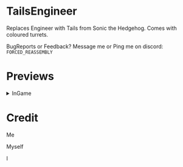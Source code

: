 # TailsEngineer

Replaces Engineer with Tails from Sonic the Hedgehog. Comes with coloured turrets.


BugReports or Feedback? Message me or Ping me on discord: `FORCED_REASSEMBLY` 


# Previews

<details>
  <summary>InGame</summary>

![](https://cdn.discordapp.com/attachments/1053728776669904936/1150424141619544215/image.png)


</details>

# Credit

Me

Myself

I